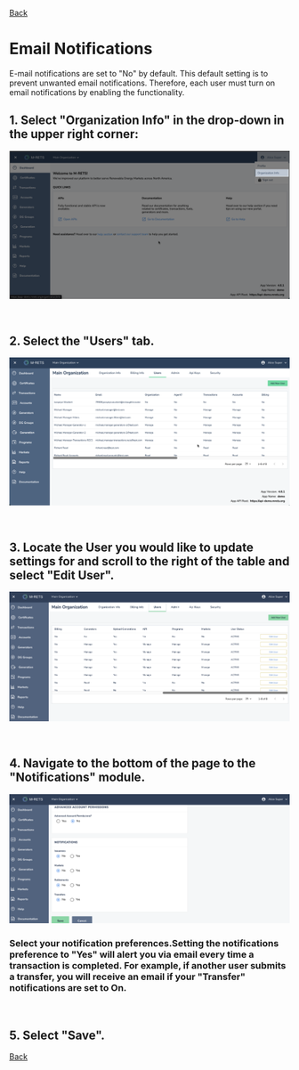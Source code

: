 [Back](https://mrets.github.io/Help/index)

# Email Notifications

E-mail notifications are set to "No" by default. This default setting is to prevent unwanted email notifications. Therefore, each user must turn on email notifications by enabling the functionality. 

## 1. Select "Organization Info" in the drop-down in the upper right corner:

![](https://github.com/markmrets/photos/blob/master/org%20info%201%20.png?raw=true)

<br>

## 2. Select the "Users" tab. 

![](https://github.com/markmrets/photos/blob/master/org%20info%202%20.png?raw=true)

<br>

## 3. Locate the User you would like to update settings for and scroll to the right of the table and select "Edit User".

![](https://github.com/markmrets/photos/blob/master/org%20info%203%20.png?raw=true)

<br>

## 4. Navigate to the bottom of the page to the "Notifications" module. 

![](https://github.com/markmrets/photos/blob/master/org%20info%204%20.png?raw=true)

### Select your notification preferences.Setting the notifications preference to "Yes" will alert you via email every time a transaction is completed. For example, if another user submits a transfer, you will receive an email if your "Transfer" notifications are set to On.

<br>

## 5. Select "Save".

[Back](https://mrets.github.io/Help/index)

